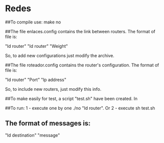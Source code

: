 # Redes

##To compile use: make no

##The file enlaces.config contains the link between routers. The format of file is:

"Id router" "Id router" "Weight"

So, to add new configurations just modify the archive.

##The file roteador.config contains the router's configuration. The format of file is:

"Id router" "Port" "Ip address"

So, to include new routers, just modify this info.

##To make easily for test, a script "test.sh" have been created. In

##To run:
 1 - execute one by one ./no "Id router". Or
 2 - execute sh test.sh


## The format of messages is:
"Id destination" "message"
